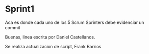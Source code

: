 # Sprint1
Aca es donde cada uno de los 5 Scrum Sprinters debe evidenciar un commit

Buenas, linea escrita por Daniel Castellanos.



Se realiza actualizacion de script, Frank Barrios
